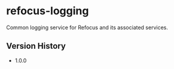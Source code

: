 # refocus-logging

Common logging service for Refocus and its associated services.

## Version History

- 1.0.0
